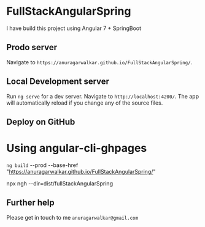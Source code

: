 # FullStackAngularSpring

I have build this project using Angular 7 + SpringBoot

## Prodo server

Navigate to `https://anuragarwalkar.github.io/FullStackAngularSpring/`.


## Local Development server

Run `ng serve` for a dev server. Navigate to `http://localhost:4200/`. The app will automatically reload if you change any of the source files.

## Deploy on GitHub

# Using angular-cli-ghpages
`ng build` --prod --base-href "https://anuragarwalkar.github.io/FullStackAngularSpring/"

npx ngh --dir=dist/fullStackAngularSpring

## Further help

Please get in touch to me `anuragarwalkar@gmail.com`
